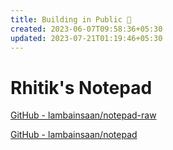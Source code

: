 ```yaml
---
title: Building in Public 📢
created: 2023-06-07T09:58:36+05:30
updated: 2023-07-21T01:19:46+05:30
---
```


# Rhitik's Notepad

[GitHub - lambainsaan/notepad-raw](https://github.com/lambainsaan/notepad-raw)


[GitHub - lambainsaan/notepad](https://github.com/lambainsaan/notepad)

